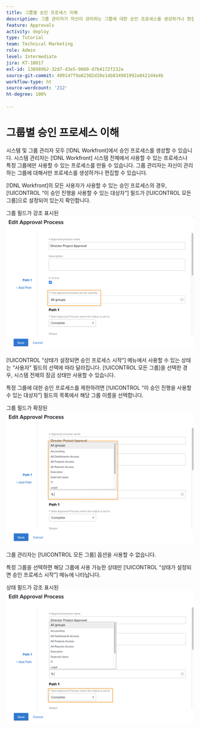 ```yaml
---
title: 그룹별 승인 프로세스 이해
description: 그룹 관리자가 자신이 관리하는 그룹에 대한 승인 프로세스를 생성하거나 편집할 수 있는 방법에 대해 알아봅니다.
feature: Approvals
activity: deploy
type: Tutorial
team: Technical Marketing
role: Admin
level: Intermediate
jira: KT-10017
exl-id: 138989b2-32d7-43e5-9660-d7b4172f232a
source-git-commit: 409147f9a62302d28e14b834981992a0421d4e4b
workflow-type: ht
source-wordcount: '212'
ht-degree: 100%

---
```


# 그룹별 승인 프로세스 이해

시스템 및 그룹 관리자 모두 [!DNL Workfront]에서 승인 프로세스를 생성할 수 있습니다. 시스템 관리자는 [!DNL Workfront] 시스템 전체에서 사용할 수 있는 프로세스나 특정 그룹에만 사용할 수 있는 프로세스를 만들 수 있습니다. 그룹 관리자는 자신이 관리하는 그룹에 대해서만 프로세스를 생성하거나 편집할 수 있습니다.

[!DNL Workfront]의 모든 사용자가 사용할 수 있는 승인 프로세스의 경우, [!UICONTROL “이 승인 진행을 사용할 수 있는 대상자”] 필드가 [!UICONTROL 모든 그룹]으로 설정되어 있는지 확인합니다.

그룹 필드가 강조 표시된 ![[!UICONTROL 승인 프로세스 편집] 창](assets/admin-fund-approval-processes-1.png)

[!UICONTROL “상태가 설정되면 승인 프로세스 시작”] 메뉴에서 사용할 수 있는 상태는 “사용자” 필드의 선택에 따라 달라집니다. [!UICONTROL 모든 그룹]을 선택한 경우, 시스템 전체의 잠금 상태만 사용할 수 있습니다.

특정 그룹에 대한 승인 프로세스를 제한하려면 [!UICONTROL “이 승인 진행을 사용할 수 있는 대상자”] 필드의 목록에서 해당 그룹 이름을 선택합니다.

그룹 필드가 확장된 ![[!UICONTROL 승인 프로세스 편집] 창](assets/admin-fund-approval-processes-2.png)

그룹 관리자는 [!UICONTROL 모든 그룹] 옵션을 사용할 수 없습니다.

특정 그룹을 선택하면 해당 그룹에 사용 가능한 상태만 [!UICONTROL “상태가 설정되면 승인 프로세스 시작”] 메뉴에 나타납니다.

상태 필드가 강조 표시된 ![[!UICONTROL 승인 프로세스 편집] 창](assets/admin-fund-approval-processes-3.png)

